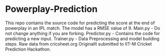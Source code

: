 # Powerplay-Prediction
This repo contains the source code for predicting the score at the end of powerplay in an IPL match.
The model has a RMSE value of 9. 
Main.py - Do not change anything if you are forking.
Predictor.py - Contains the code for predicting a new input.
Trainer.py - Data Preprocessing and model building steps.
Raw data from cricsheet.org
Originallt submitted to IIT-M Cricket Prediction Hackathon.
